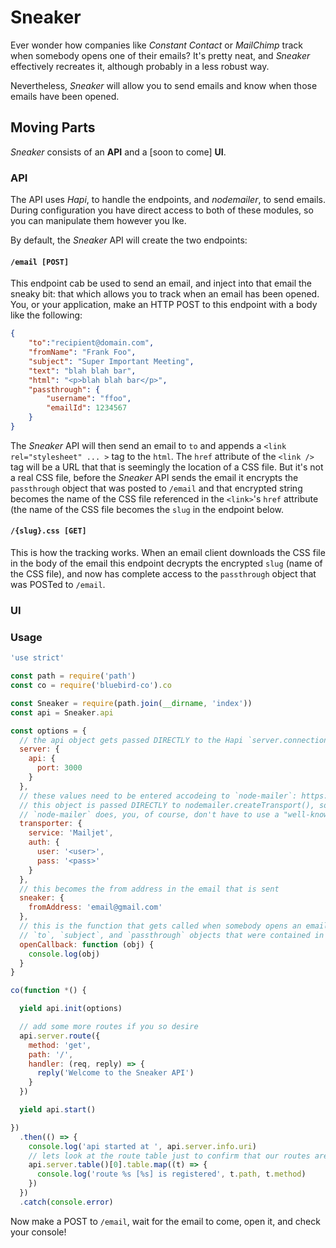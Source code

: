 # Sneaker

Ever wonder how companies like _Constant Contact_ or _MailChimp_ track when somebody opens one of their emails?  It's pretty neat, and _Sneaker_ effectively recreates it, although probably in a less robust way.

Nevertheless, _Sneaker_ will allow you to send emails and know when those emails have been opened.

## Moving Parts

_Sneaker_ consists of an **API** and a [soon to come] **UI**.

### API

The API uses _Hapi_, to handle the endpoints, and _nodemailer_, to send emails.  During configuration you have direct access to both of these modules, so you can manipulate them however you lke.

By default, the _Sneaker_ API will create the two endpoints:

#### `/email [POST]`
	
This endpoint cab be used to send an email, and inject into that email the sneaky bit: that which allows you to track when an email has been opened.  You, or your application, make an HTTP POST to this endpoint with a body like the following:

```json
{
	"to":"recipient@domain.com",
    "fromName": "Frank Foo",
    "subject": "Super Important Meeting",
    "text": "blah blah bar",
    "html": "<p>blah blah bar</p>",
    "passthrough": {
    	"username": "ffoo",
        "emailId": 1234567
    }
}
```

The _Sneaker_ API will then send an email to `to` and appends a `<link rel="stylesheet" ... >` tag to the `html`.  The `href` attribute of the `<link />` tag will be a URL that that is seemingly the location of a CSS file.  But it's not a real CSS file, before the _Sneaker_ API sends the email it encrypts the `passthrough` object that was posted to `/email` and that encrypted string becomes the name of the CSS file referenced in the `<link>`'s `href` attribute (the name of the CSS file becomes the `slug` in the endpoint below.
    
#### `/{slug}.css [GET]`

This is how the tracking works.  When an email client downloads the CSS file in the body of the email this endpoint decrypts the encrypted `slug` (name of the CSS file), and now has complete access to the `passthrough` object that was POSTed to `/email`.

### UI

### Usage

```javascript
'use strict'

const path = require('path')
const co = require('bluebird-co').co

const Sneaker = require(path.join(__dirname, 'index'))
const api = Sneaker.api

const options = {
  // the api object gets passed DIRECTLY to the Hapi `server.connection()` method
  server: {
    api: {
      port: 3000
    }
  },
  // these values need to be entered accodeing to `node-mailer`: https://nodemailer.com/smtp/well-known,
  // this object is passed DIRECTLY to nodemailer.createTransport(), so do whatever you like according to what
  // `node-mailer` does, you, of course, don't have to use a "well-known" service, as this example does
  transporter: {
    service: 'Mailjet',
    auth: {
      user: '<user>',
      pass: '<pass>'
    }
  },
  // this becomes the from address in the email that is sent
  sneaker: {
    fromAddress: 'email@gmail.com'
  },
  // this is the function that gets called when somebody opens an email, its argument is an object that contains the
  // `to`, `subject`, and `passthrough` objects that were contained in the body of the HTTP POST to `/email`
  openCallback: function (obj) {
    console.log(obj)
  }
}

co(function *() {

  yield api.init(options)

  // add some more routes if you so desire
  api.server.route({
    method: 'get',
    path: '/',
    handler: (req, reply) => {
      reply('Welcome to the Sneaker API')
    }
  })

  yield api.start()

})
  .then(() => {
    console.log('api started at ', api.server.info.uri)
    // lets look at the route table just to confirm that our routes are regisred
    api.server.table()[0].table.map((t) => {
      console.log('route %s [%s] is registered', t.path, t.method)
    })
  })
  .catch(console.error)
```

Now make a POST to `/email`, wait for the email to come, open it, and check your console!